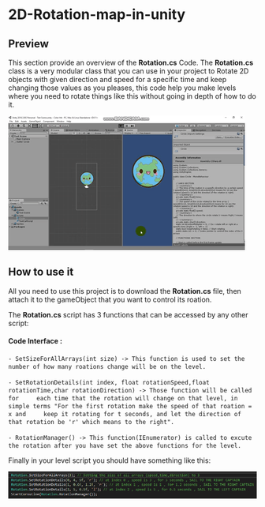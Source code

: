 # 2D-Rotation-map-in-unity

## Preview
  This section provide an overview of the **Rotation.cs** Code.
  The **Rotation.cs** class is a very modular class that you can use in your project to Rotate 2D objects with given direction and speed for a specific time and keep changing those values as you pleases, this code help you make levels where you need to rotate things like this without going in depth of how to do it.
  
  ![](https://github.com/AhmadShannak/2D-Rotation-map-in-unity/blob/master/Rotation%20Repo/UnityGif.gif)
  
## How to use it 
  All you need to use this project is to download the **Rotation.cs** file, then attach it to the gameObject that you want to control its roation.
  
  The **Rotation.cs** script has 3 functions that can be accessed by any other script:
  #### Code Interface :
    - SetSizeForAllArrays(int size) -> This function is used to set the number of how many roations change will be on the level.
    
    - SetRotationDetails(int index, float rotationSpeed,float rotationTime,char rotationDirection) -> Those function will be called for     each time that the rotation will change on that level, in simple terms "For the first rotation make the speed of that roation = x and     keep it rotating for t seconds, and let the direction of that rotation be 'r' which means to the right".
    
    - RotationManager() -> This function(IEnumerator) is called to excute the rotation after you have set the above functions for the level.
    
    
    
  Finally in your level script you should have something like this:
  
  ![howToUseIt](https://github.com/AhmadShannak/2D-Rotation-map-in-unity/blob/master/Rotation%20Repo/HowToUse.png)
